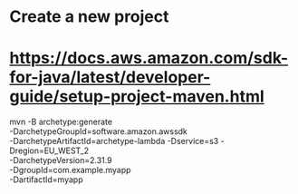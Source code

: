 # Create a new project
# https://docs.aws.amazon.com/sdk-for-java/latest/developer-guide/setup-project-maven.html
mvn -B archetype:generate \
 -DarchetypeGroupId=software.amazon.awssdk \
 -DarchetypeArtifactId=archetype-lambda -Dservice=s3 -Dregion=EU_WEST_2 \
 -DarchetypeVersion=2.31.9 \
 -DgroupId=com.example.myapp \
 -DartifactId=myapp
